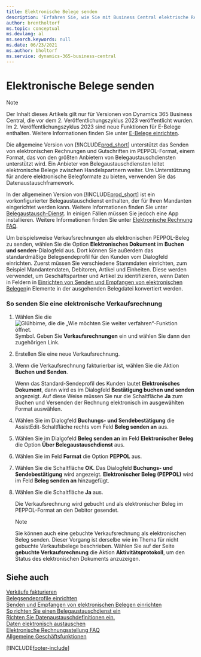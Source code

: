 ```yaml
---
title: Elektronische Belege senden
description: 'Erfahren Sie, wie Sie mit Business Central elektrische Rechnungen und Gutschriften im PEPPOL-Format versenden können.'
author: brentholtorf
ms.topic: conceptual
ms.devlang: al
ms.search.keywords: null
ms.date: 06/23/2021
ms.author: bholtorf
ms.service: dynamics-365-business-central
---
```

# Elektronische Belege senden

> [!NOTE]
> Der Inhalt dieses Artikels gilt nur für Versionen von Dynamics 365 Business Central, die vor dem 2. Veröffentlichungszyklus 2023 veröffentlicht wurden. Im 2. Veröffentlichungszyklus 2023 sind neue Funktionen für E-Belege enthalten. Weitere Informationen finden Sie unter [E-Belege einrichten](finance-how-setup-edocuments.md).  

Die allgemeine Version von [!INCLUDE[prod_short](includes/prod_short.md)] unterstützt das Senden von elektronischen Rechnungen und Gutschriften im PEPPOL-Format, einem Format, das von den größten Anbietern von Belegaustauschdiensten unterstützt wird. Ein Anbieter von Belegaustauschdiensten leitet elektronische Belege zwischen Handelspartnern weiter. Um Unterstützung für andere elektronische Belegformate zu bieten, verwenden Sie das Datenaustauschframework.  

 In der allgemeinen Version von [!INCLUDE[prod_short](includes/prod_short.md)] ist ein vorkonfigurierter Belegaustauschdienst enthalten, der für Ihren Mandanten eingerichtet werden kann. Weitere Informationen finden Sie unter [Belegaustausch-Dienst](across-how-to-set-up-a-document-exchange-service.md). In einigen Fällen müssen Sie jedoch eine App installieren. Weitere Informationen finden Sie unter [Elektronische Rechnung FAQ](faq-electronic-invoicing.yml).  

 Um beispielsweise Verkaufsrechnungen als elektronischen PEPPOL-Beleg zu senden, wählen Sie die Option **Elektronisches Dokument** im **Buchen und senden**-Dialogfeld aus. Dort können Sie außerdem das standardmäßige Belegsendeprofil für den Kunden vom Dialogfeld einrichten. Zuerst müssen Sie verschiedene Stammdaten einrichten, zum Beispiel Mandantendaten, Debitoren, Artikel und Einheiten. Diese werden verwendet, um Geschäftspartner und Artikel zu identifizieren, wenn Daten in Feldern in [Einrichten von Senden und Empfangen von elektronischen Belegen](across-how-to-set-up-electronic-document-sending-and-receiving.md)in Elemente in der ausgehenden Belegdatei konvertiert werden.  

### So senden Sie eine elektronische Verkaufsrechnung

1. Wählen Sie die ![Glühbirne, die die „Wie möchten Sie weiter verfahren“-Funktion öffnet.](media/ui-search/search_small.png "Tell me-Funktion") Symbol. Geben Sie **Verkaufsrechnungen** ein und wählen Sie dann den zugehörigen Link.  

2. Erstellen Sie eine neue Verkaufsrechnung.  

3. Wenn die Verkaufsrechnung fakturierbar ist, wählen Sie die Aktion **Buchen und Senden**.  

     Wenn das Standard-Sendeprofil des Kunden lautet **Elektronisches Dokument**, dann wird es im Dialogfeld **Bestätigung buchen und senden** angezeigt. Auf diese Weise müssen Sie nur die Schaltfläche **Ja** zum Buchen und Versenden der Rechnung elektronisch im ausgewählten Format auswählen.  

4. Wählen Sie im Dialogfeld **Buchungs- und Sendebestätigung** die AssistEdit-Schaltfläche rechts vom Feld **Beleg senden an** aus.  

5. Wählen Sie im Dialgofeld **Beleg senden an** im Feld **Elektronischer Beleg** die Option **Über Belegaustauschdienst** aus.  

6. Wählen Sie im Feld **Format** die Option **PEPPOL** aus.  

7. Wählen Sie die Schaltfläche **OK**. Das Dialogfeld **Buchungs- und Sendebestätigung** wird angezeigt. **Elektronischer Beleg (PEPPOL)** wird im Feld **Beleg senden an** hinzugefügt.  

8. Wählen Sie die Schaltfläche **Ja** aus.  

     Die Verkaufsrechnung wird gebucht und als elektronischer Beleg im PEPPOL-Format an den Debitor gesendet.  

    > [!NOTE]  
    >  Sie können auch eine gebuchte Verkaufsrechnung als elektronischen Beleg senden. Dieser Vorgang ist derselbe wie im Thema für nicht gebuchte Verkaufsbelege beschrieben. Wählen Sie auf der Seite **gebuchte Verkaufsrechnung** die Aktion **Aktivitätsprotokoll**, um den Status des elektronischen Dokuments anzuzeigen.  

## Siehe auch

[Verkäufe fakturieren](sales-how-invoice-sales.md)  
[Belegsendeprofile einrichten](sales-how-setup-document-send-profiles.md)  
[Senden und Empfangen von elektronischen Belegen einrichten](across-how-to-set-up-electronic-document-sending-and-receiving.md)  
[So richten Sie einen Belegaustauschdienst ein](across-how-to-set-up-a-document-exchange-service.md)  
[Richten Sie Datenaustauschdefinitionen ein.](across-how-to-set-up-data-exchange-definitions.md)  
[Daten elektronisch austauschen](across-data-exchange.md)  
[Elektronische Rechnungsstellung FAQ](faq-electronic-invoicing.yml)  
[Allgemeine Geschäftsfunktionen](ui-across-business-areas.md)  


[!INCLUDE[footer-include](includes/footer-banner.md)]
